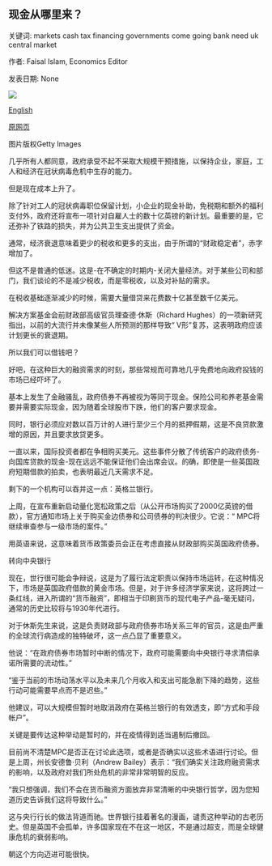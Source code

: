 ## 现金从哪里来？

关键词: markets cash tax financing governments come going bank need uk central market

作者: Faisal Islam, Economics Editor

发表日期: None

![](https://ichef.bbci.co.uk/news/1024/branded_news/1839F/production/_111413299_bankofengland.jpg)

[English](Where%20is%20the%20cash%20going%20to%20come%20from%3F.md)

[原网页](https://www.bbc.com/news/business-52044374)

图片版权Getty Images

几乎所有人都同意，政府承受不起不采取大规模干预措施，以保持企业，家庭，工人和经济在冠状病毒危机中生存的能力。

但是现在成本上升了。

除了针对工人的冠状病毒职位保留计划，小企业的现金补助，免税期和额外的福利支付外，政府还将宣布一项针对自雇人士的数十亿英镑的新计划。最重要的是，它还弥补了铁路的损失，并为公共卫生支出提供了资金。

通常，经济衰退意味着更少的税收和更多的支出，由于所谓的“财政稳定者”，赤字增加了。

但这不是普通的低迷。这是-在不确定的时期内-关闭大量经济。对于某些公司和部门，我们谈论的不是减少税收，而是零税收，以及对补贴的需求。

在税收基础逐渐减少的时候，需要大量借贷来花费数十亿甚至数千亿美元。

解决方案基金会前财政部高级官员理查德·休斯（Richard Hughes）的一项新研究指出，以前的大流行并未像某些人所预测的那样导致“ V形”复苏，这表明政府应该计划更长的衰退期。

所以我们可以借钱吧？

好吧，在这种巨大的融资需求的时刻，那些常规而可靠地几乎免费地向政府投钱的市场已经吓坏了。

基本上发生了金融骚乱，政府债券不再被视为等同于现金。保险公司和养老基金需要并需要实际现金，因为随着全球股市下跌，他们的客户要求现金。

同时，银行必须应对数以百万计的人进行至少三个月的抵押假期，这是不良贷款激增的原因，并且要求放贷更多。

一直以来，国际投资者都在争相购买美元。这些事件分散了传统客户的政府债务-向国库贷款的现金-现在远远不能保证他们会出席会议。的确，即使是一些英国政府短期借款的拍卖，也表明最近几天需求不足。

剩下的一个机构可以吞并这一点：英格兰银行。

上周，在宣布重新启动量化宽松政策之后（从公开市场购买了2000亿英镑的借款），官方通知市场上关于购买金边债券和公司债券的判决很少。它说：“ MPC将继续审查参与一级市场的案件。”

用英语来说，这意味着货币政策委员会正在考虑直接从财政部购买英国政府债券。

转向中央银行

现在，世行很可能会争辩说，这是为了履行法定职责以保持市场运转，在这种情况下，市场是英国政府借款的黄金市场。但是，对于许多经济学家来说，这将跨过一条红线，进入所谓的“货币融资”，即相当于印刷货币的现代电子产品-毫无疑问，通常的历史比较将与1930年代进行。

对于休斯先生来说，这是负责财政部与政府债券市场关系三年的官员，这是由严重的全球流行病造成的独特破坏，这一点凸显了重要意义。

他说：“在政府债券市场暂时中断的情况下，政府可能需要向中央银行寻求清偿承诺所需要的流动性。”

“鉴于当前的市场动荡水平以及未来几个月收入和支出可能急剧下降的趋势，这些行动可能需要早点而不是迟些。”

他建议，可以大规模但暂时地取消政府在英格兰银行的有效透支，即“方式和手段帐户”。

关键是要传达这种举动是暂时的，并在疫情得到适当遏制后撤回。

目前尚不清楚MPC是否正在讨论此选项，或者是否确实以这些术语进行讨论。但是上周，州长安德鲁·贝利（Andrew Bailey）表示：“我们确实关注政府融资需求的影响，以及政府对我们所处危机的非常非常明智的反应。

“我只想强调，我们不会在货币融资方面放弃非常清晰的中央银行哲学，因为您知道历史告诉我们这将导致什么。”

这与央行行长的做法背道而驰。世界银行挂着著名的漫画，谴责这种举动的古老历史。但是英国不会孤单，许多国家现在不在这一地区，不是通过超支，而是全球健康危机的衰弱影响。

朝这个方向迈进可能很快。